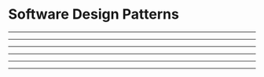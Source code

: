 <link rel="stylesheet" href="{{baseUrl}}/css/textbook.css">

<div class="website-content">

# Software Design Patterns

<panel header="**What are _Software Design Patterns_?** :one:" type="seamless" alt="definition">
  <include src="introduction/index.md" />
</panel>

<hr><!-- ------------------------------------------------------------------------------------------------------- -->

<panel header="**Format for documenting a design pattern** :one: %%-- Because design patterns document design solutions meant to be shared, they are usually documented in a certain format.%%" alt="format" type="seamless">
  <include src="format/index.md" />
</panel>

<hr><!-- ------------------------------------------------------------------------------------------------------- -->

<panel header="%%There are many design patterns. Given below are some better known ones.%%" alt="examples" type="seamless" expanded>

<Panel header="**_Singleton_ pattern** :one:" type="seamless">
  <include src="singleton/index.md#main" /><hr>
</Panel>
<Panel header="**_Façade_ pattern** :one:" type="seamless">
  <include src="facade/index.md" />
</Panel>

<Panel header="**_Command_ pattern** :one:" type="seamless">
  <include src="command/index.md" />
</Panel>

<Panel header="**_Mode-View-Controller_ pattern** :two:" type="seamless">
  <include src="mvc/index.md" />
</Panel>

<Panel header="**_Observer_ pattern** :two:" type="seamless">
  <include src="observer/index.md" />
</Panel>

<Panel header="**_Abstraction Occurrence_ pattern** :three:" type="seamless">
  <include src="abstraction-occurrence/index.md" />
</Panel>

</panel>

<hr><!-- ------------------------------------------------------------------------------------------------------- -->

<Panel header="**Case Study** :two: %%-- While we can learn each design pattern in isolation, in practice they are often applied in combination. Let us look at a case study that combines several design patterns.%%" alt="case study" type="seamless">
  <include src="case-study/index.md" />
</Panel>

<hr><!-- ------------------------------------------------------------------------------------------------------- -->

<panel header="**The origin of patterns** :zero: %%-- Patterns go beyond software design. In fact, they did not even originate in software design.%%" alt="origin" type="seamless">
  <include src="beyond/index.md" />
</panel>

<hr><!-- ------------------------------------------------------------------------------------------------------- -->

<panel header=":paperclip: Extras" type="seamless">

  <panel header=":bulb: Test your knowledge" type="seamless">
    <panel header="Q1a :one:" src="./examples/e1.md" minimized></panel>
    <panel header="Q1b :zero:" src="./examples/e2.md" minimized></panel>
    <panel header="Q1c :zero:" src="./examples/e3.md" minimized></panel><br/>
    <panel header="Q2a :one:" src="./examples/e4.md" minimized></panel>
    <panel header="Q2b :zero:" src="./examples/e5.md" minimized></panel>
  </panel>

</panel>

</div>
